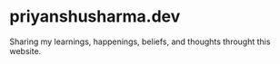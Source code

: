 # priyanshusharma.dev

Sharing my learnings, happenings, beliefs, and thoughts throught this website.
